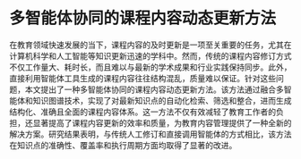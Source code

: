 # 多智能体协同的课程内容动态更新方法
在教育领域快速发展的当下，课程内容的及时更新是一项至关重要的任务，尤其在计算机科学和人工智能等知识更新迅速的学科中。然而，传统的课程内容修订方式不仅工作量大、耗时长，而且难以与最新的学术成果和行业实践保持同步。此外，直接利用智能体工具生成的课程内容往往结构混乱，质量难以保证。针对这些问题，本文提出了一种多智能体协同的课程内容动态更新方法。该方法通过融合多智能体和知识图谱技术，实现了对最新知识点的自动化检索、筛选和整合，进而生成结构化、准确且全面的课程内容体系。这一方法不仅有效减轻了教育工作者的负担，还显著提高了课程内容更新的效率和质量，为教育内容管理提供了一种全新的解决方案。研究结果表明，与传统人工修订和直接调用智能体的方式相比，该方法在知识点的准确性、覆盖率和执行周期方面均取得了显著的改进。

